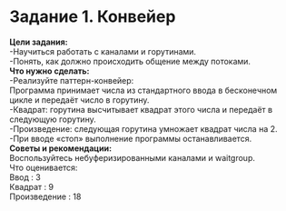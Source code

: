 # Задание 1. Конвейер
**Цели задания:**  
-Научиться работать с каналами и горутинами.  
-Понять, как должно происходить общение между потоками.  
**Что нужно сделать:**  
-Реализуйте паттерн-конвейер:  
Программа принимает числа из стандартного ввода в бесконечном цикле и передаёт число в горутину.  
-Квадрат: горутина высчитывает квадрат этого числа и передаёт в следующую горутину.  
-Произведение: следующая горутина умножает квадрат числа на 2.  
-При вводе «стоп» выполнение программы останавливается.  
**Советы и рекомендации:**  
Воспользуйтесь небуферизированными каналами и waitgroup.  
Что оценивается:  
Ввод : 3  
Квадрат : 9  
Произведение : 18  